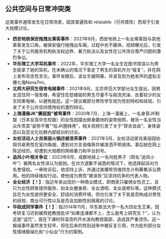 ## 公共空间与日常冲突类

这类事件通常发生在日常场景，因其普遍性和 relatable（可共情性）而易于引发大规模讨论。

*   **西安地铁保安拖拽女乘客事件**：2021年8月，西安地铁上一名女乘客因与其他乘客发生口角，被保安强行拖拽出车厢，过程中衣不蔽体。视频曝光后，引发了关于公共服务机构执法权边界、暴力执法以及女性在公共场合尊严问题的激烈争议。
*   **华东理工大学耳机事件**：2022年，华东理工大学一名女生在图书馆误以为男生偷拿了她的耳机，在未确认的情况下拿走了男生的耳机作为“报复”，并在网上发布攻击性言论。事件发酵后，该女生被网暴，并波及到为她发声的虚拟主播七海Nana7mi。
*   **北师大研究生宿舍电梯事件**：2021年9月，北京师范大学部分女生提出，因男女混住同一宿舍楼，希望住在低楼层的男生尽量不与刚洗完澡、衣着较少的女生同乘电梯，以避免尴尬。这一提议被部分男性学生视为性别特权和歧视，引发了关于公共空间使用权的激烈辩论。
*   **上海漫展JK“撅屁股”被骂事件**：2020年7月，上海一漫展上，一名身穿JK制服（日本女高中生校服）的女性因摆出俯身跪地的姿势拍照，被另一名女性当众斥责其“姿势不雅”“给JK圈抹黑”，相关视频引发了关于“穿衣自由”、身体姿态以及亚文化社群内部规训的讨论。
*   **女权活动人士肖美丽火锅店被泼茶事件**：2021年3月，女权活动家肖美丽因劝阻邻桌男性在室内吸烟，遭到对方言语侮辱并被泼洒不明液体。事后她在网上陈述经历，却遭到大规模的网络暴力和平台封号。
*   **追风小叶相关争议**：2023年6月，成都地铁上一名何姓男子（网名“追风小叶”）被两名女性误认为偷拍。在对方道歉不诚恳的情况下，他选择起诉对方名誉侵权。一审败诉后，他坚持上诉，并通过直播带货维持生计和筹集诉讼费用。他的持续维权行动，使他成为男性“被诬告”后坚持抗争的代表人物。
*   **全女经济【！】**：指近年来出现的一种商业模式，即商家只雇佣女性员工，且只为女性顾客提供服务，如全女健身房、全女酒吧、全女装修队等。这种模式旨在为女性提供更安全、舒适的消费环境，但也引发了关于其是否构成对男性的歧视、商业可行性以及是否会加剧性别隔离的讨论。
*   **华政成同学事件【！】**：指2014年11月，华东政法大学一名大四女生王某，因考研复习迟到被蒋姓教授批评“如果连课都不上，怎么能考上研究生？”，认为这是“诅咒”，竟在下课时将滚烫的开水泼向教授面部，造成其严重烫伤。这一极端事件虽然发生较早，但在后来的性别战争中被反复引用，作为批判部分女性情绪极端化和“小仙女”行为的案例。


